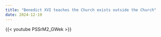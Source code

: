 ```yaml
---
title: "Benedict XVI teaches the Church exists outside the Church"
date: 2024-12-19
---
```


{{< youtube PSSrM2_GWek >}}
